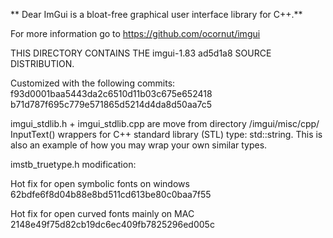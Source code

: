 ** Dear ImGui is a bloat-free graphical user interface library for C++.**

For more information go to https://github.com/ocornut/imgui

THIS DIRECTORY CONTAINS THE imgui-1.83 ad5d1a8 SOURCE DISTRIBUTION.


Customized with the following commits:
f93d0001baa5443da2c6510d11b03c675e652418
b71d787f695c779e571865d5214d4da8d50aa7c5

imgui_stdlib.h + imgui_stdlib.cpp are move from directory /imgui/misc/cpp/
InputText() wrappers for C++ standard library (STL) type: std::string.
This is also an example of how you may wrap your own similar types.

imstb_truetype.h modification:

Hot fix for open symbolic fonts on windows
62bdfe6f8d04b88e8bd511cd613be80c0baa7f55

Hot fix for open curved fonts mainly on MAC
2148e49f75d82cb19dc6ec409fb7825296ed005c
